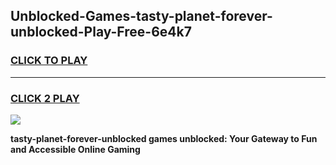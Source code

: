 
## Unblocked-Games-tasty-planet-forever-unblocked-Play-Free-6e4k7
<h3>
<a href="https://premium76.site?title=tasty-planet-forever-unblocked&ref=23A">CLICK TO PLAY</a></h3>
<hr>

<h3>
<a href="https://premium76.site?title=tasty-planet-forever-unblocked&ref=23A">CLICK 2 PLAY</a>
  
</h3>

<a href="https://premium76.site?title=tasty-planet-forever-unblocked&ref=23A"><img src="https://clearcache.store/games.png"></a>


**tasty-planet-forever-unblocked games unblocked: Your Gateway to Fun and Accessible Online Gaming**
